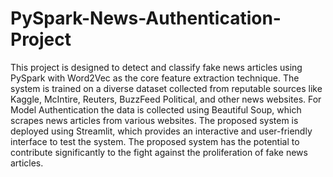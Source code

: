 # PySpark-News-Authentication-Project

This project is designed to detect and classify fake news articles using PySpark with Word2Vec as the core feature extraction technique. The system is trained on a diverse dataset collected from reputable sources like Kaggle, McIntire, Reuters, BuzzFeed Political, and other news websites. For Model Authentication the data is collected using Beautiful Soup, which scrapes news articles from various websites. The proposed system is deployed using Streamlit, which provides an interactive and user-friendly interface to test the system. The proposed system has the potential to contribute significantly to the fight against the proliferation of fake news articles.
